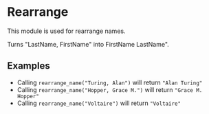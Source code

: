 Rearrange
========

This module is used for rearrange names.

Turns "LastName, FirstName" into FirstName LastName".

## Examples

* Calling `rearrange_name("Turing, Alan")` will return `"Alan Turing"`
* Calling `rearrange_name("Hopper, Grace M.")` will return `"Grace M. Hopper"`
* Calling `rearrange_name("Voltaire")` will return `"Voltaire"`


